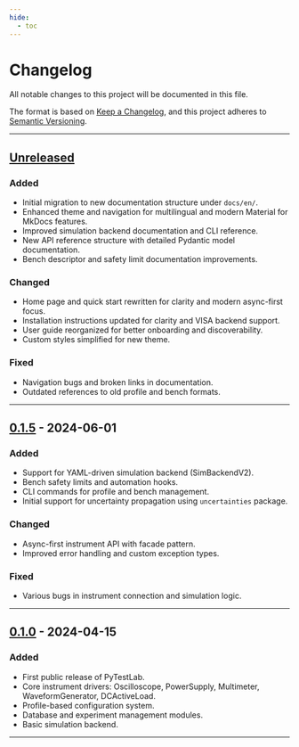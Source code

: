 ```yaml
---
hide:
  - toc
---
```


# Changelog <a href="https://keepachangelog.com/en/1.0.0/" class="external-link" target="_blank"> </a>

All notable changes to this project will be documented in this file.

The format is based on [Keep a Changelog](https://keepachangelog.com/en/1.0.0/), and this project adheres to [Semantic Versioning](https://semver.org/spec/v2.0.0.html).

---

## [Unreleased]

### Added
- Initial migration to new documentation structure under `docs/en/`.
- Enhanced theme and navigation for multilingual and modern Material for MkDocs features.
- Improved simulation backend documentation and CLI reference.
- New API reference structure with detailed Pydantic model documentation.
- Bench descriptor and safety limit documentation improvements.

### Changed
- Home page and quick start rewritten for clarity and modern async-first focus.
- Installation instructions updated for clarity and VISA backend support.
- User guide reorganized for better onboarding and discoverability.
- Custom styles simplified for new theme.

### Fixed
- Navigation bugs and broken links in documentation.
- Outdated references to old profile and bench formats.

---

## [0.1.5] - 2024-06-01

### Added
- Support for YAML-driven simulation backend (SimBackendV2).
- Bench safety limits and automation hooks.
- CLI commands for profile and bench management.
- Initial support for uncertainty propagation using `uncertainties` package.

### Changed
- Async-first instrument API with facade pattern.
- Improved error handling and custom exception types.

### Fixed
- Various bugs in instrument connection and simulation logic.

---

## [0.1.0] - 2024-04-15

### Added
- First public release of PyTestLab.
- Core instrument drivers: Oscilloscope, PowerSupply, Multimeter, WaveformGenerator, DCActiveLoad.
- Profile-based configuration system.
- Database and experiment management modules.
- Basic simulation backend.

---

[Unreleased]: https://github.com/pytestlab/pytestlab/compare/v0.1.5...HEAD
[0.1.5]: https://github.com/pytestlab/pytestlab/releases/tag/v0.1.5
[0.1.0]: https://github.com/pytestlab/pytestlab/releases/tag/v0.1.0